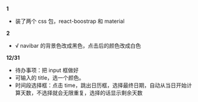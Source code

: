 **1**

- 装了两个 css 包，react-boostrap 和 material

**2**

- √ navibar 的背景色改成黑色，点击后的颜色改成白色

**12/31**

- 待办事项：把 input 框做好
- 可输入的 title，选一个颜色。
- 时间段选择框：点击 time，跳出日历框，选择最终日期，自动从当日开始计算天数，不选择就会无限重复，选择的话显示剩余天数
